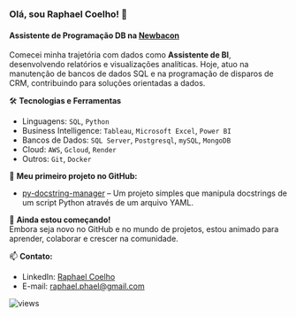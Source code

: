
### Olá, sou Raphael Coelho! 👋

#### Assistente de Programação DB na [Newbacon](https://www.newbacon.com/)

Comecei minha trajetória com dados como **Assistente de BI**, desenvolvendo relatórios e visualizações analíticas. Hoje, atuo na manutenção de bancos de dados SQL e na programação de disparos de CRM, contribuindo para soluções orientadas a dados.

🛠 **Tecnologias e Ferramentas**  
- Linguagens: `SQL`, `Python`  
- Business Intelligence: `Tableau`, `Microsoft Excel`, `Power BI`
- Bancos de Dados: `SQL Server`, `Postgresql`, `mySQL`, `MongoDB`
- Cloud: `AWS`, `Gcloud`, `Render`
- Outros: `Git`, `Docker`

🔧 **Meu primeiro projeto no GitHub:**  
- [py-docstring-manager](https://github.com/pagueru/py-docstring-manager) – Um projeto simples que manipula docstrings de um script Python através de um arquivo YAML.

🌱 **Ainda estou começando!**  
Embora seja novo no GitHub e no mundo de projetos, estou animado para aprender, colaborar e crescer na comunidade.

📫 **Contato:**  
- LinkedIn: [Raphael Coelho](https://www.linkedin.com/in/raphaelhvcoelho/)
- E-mail: [raphael.phael@gmail.com](mailto:raphael.phael@gmail.com)

![views](https://komarev.com/ghpvc/?username=pagueru&base=12&color=313131&label=views)